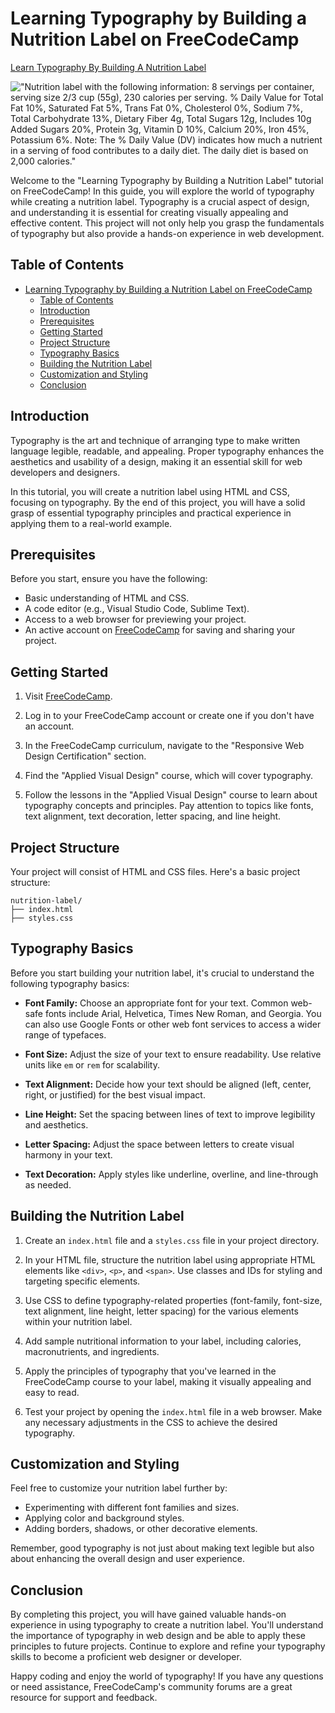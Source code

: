 # Learning Typography by Building a Nutrition Label on FreeCodeCamp
[Learn Typography By Building A Nutrition Label](https://lauraevepatterson.github.io/Learn-Typography-By-Building-A-Nutrition-Label/)

!["Nutrition label with the following information: 8 servings per container, serving size 2/3 cup (55g), 230 calories per serving. % Daily Value for Total Fat 10%, Saturated Fat 5%, Trans Fat 0%, Cholesterol 0%, Sodium 7%, Total Carbohydrate 13%, Dietary Fiber 4g, Total Sugars 12g, Includes 10g Added Sugars 20%, Protein 3g, Vitamin D 10%, Calcium 20%, Iron 45%, Potassium 6%. Note: The % Daily Value (DV) indicates how much a nutrient in a serving of food contributes to a daily diet. The daily diet is based on 2,000 calories."](nutrition-label.png)

Welcome to the "Learning Typography by Building a Nutrition Label" tutorial on FreeCodeCamp! In this guide, you will explore the world of typography while creating a nutrition label. Typography is a crucial aspect of design, and understanding it is essential for creating visually appealing and effective content. This project will not only help you grasp the fundamentals of typography but also provide a hands-on experience in web development.

## Table of Contents

- [Learning Typography by Building a Nutrition Label on FreeCodeCamp](#learning-typography-by-building-a-nutrition-label-on-freecodecamp)
  - [Table of Contents](#table-of-contents)
  - [Introduction](#introduction)
  - [Prerequisites](#prerequisites)
  - [Getting Started](#getting-started)
  - [Project Structure](#project-structure)
  - [Typography Basics](#typography-basics)
  - [Building the Nutrition Label](#building-the-nutrition-label)
  - [Customization and Styling](#customization-and-styling)
  - [Conclusion](#conclusion)

## Introduction

Typography is the art and technique of arranging type to make written language legible, readable, and appealing. Proper typography enhances the aesthetics and usability of a design, making it an essential skill for web developers and designers.

In this tutorial, you will create a nutrition label using HTML and CSS, focusing on typography. By the end of this project, you will have a solid grasp of essential typography principles and practical experience in applying them to a real-world example.

## Prerequisites

Before you start, ensure you have the following:

- Basic understanding of HTML and CSS.
- A code editor (e.g., Visual Studio Code, Sublime Text).
- Access to a web browser for previewing your project.
- An active account on [FreeCodeCamp](https://www.freecodecamp.org/) for saving and sharing your project.

## Getting Started

1. Visit [FreeCodeCamp](https://www.freecodecamp.org/).

2. Log in to your FreeCodeCamp account or create one if you don't have an account.

3. In the FreeCodeCamp curriculum, navigate to the "Responsive Web Design Certification" section.

4. Find the "Applied Visual Design" course, which will cover typography.

5. Follow the lessons in the "Applied Visual Design" course to learn about typography concepts and principles. Pay attention to topics like fonts, text alignment, text decoration, letter spacing, and line height.

## Project Structure

Your project will consist of HTML and CSS files. Here's a basic project structure:

```
nutrition-label/
├── index.html
├── styles.css
```

## Typography Basics

Before you start building your nutrition label, it's crucial to understand the following typography basics:

- **Font Family:** Choose an appropriate font for your text. Common web-safe fonts include Arial, Helvetica, Times New Roman, and Georgia. You can also use Google Fonts or other web font services to access a wider range of typefaces.

- **Font Size:** Adjust the size of your text to ensure readability. Use relative units like `em` or `rem` for scalability.

- **Text Alignment:** Decide how your text should be aligned (left, center, right, or justified) for the best visual impact.

- **Line Height:** Set the spacing between lines of text to improve legibility and aesthetics.

- **Letter Spacing:** Adjust the space between letters to create visual harmony in your text.

- **Text Decoration:** Apply styles like underline, overline, and line-through as needed.

## Building the Nutrition Label

1. Create an `index.html` file and a `styles.css` file in your project directory.

2. In your HTML file, structure the nutrition label using appropriate HTML elements like `<div>`, `<p>`, and `<span>`. Use classes and IDs for styling and targeting specific elements.

3. Use CSS to define typography-related properties (font-family, font-size, text alignment, line height, letter spacing) for the various elements within your nutrition label.

4. Add sample nutritional information to your label, including calories, macronutrients, and ingredients.

5. Apply the principles of typography that you've learned in the FreeCodeCamp course to your label, making it visually appealing and easy to read.

6. Test your project by opening the `index.html` file in a web browser. Make any necessary adjustments in the CSS to achieve the desired typography.

## Customization and Styling

Feel free to customize your nutrition label further by:

- Experimenting with different font families and sizes.
- Applying color and background styles.
- Adding borders, shadows, or other decorative elements.

Remember, good typography is not just about making text legible but also about enhancing the overall design and user experience.

## Conclusion

By completing this project, you will have gained valuable hands-on experience in using typography to create a nutrition label. You'll understand the importance of typography in web design and be able to apply these principles to future projects. Continue to explore and refine your typography skills to become a proficient web designer or developer.

Happy coding and enjoy the world of typography! If you have any questions or need assistance, FreeCodeCamp's community forums are a great resource for support and feedback.
